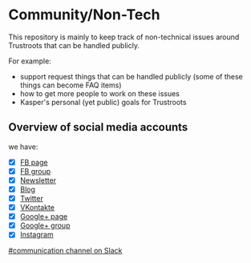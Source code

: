 # Community/Non-Tech

This repository is mainly to keep track of non-technical issues around Trustroots that can be handled publicly.

For example:

- support request things that can be handled publicly (some of these things can become FAQ items)
- how to get more people to work on these issues
- Kasper's personal (yet public) goals for Trustroots


## Overview of social media accounts


we have:
- [x] [FB page](https://www.facebook.com/trustroots.org)
- [x] [FB group](https://www.facebook.com/groups/trustroots/)
- [x] [Newsletter](http://ideas.trustroots.org/newsletter/)
- [x] [Blog](http://ideas.trustroots.org)
- [x] [Twitter](https://twitter.com/trustroots)
- [x] [VKontakte](https://vk.com/public83461619)
- [x] [Google+ page](https://google.com/+TrustrootsOrg)
- [x] [Google+ group](https://plus.google.com/communities/110376845532540658554)
- [x] [Instagram](https://www.instagram.com/trustroots_org/)

[#communication channel on Slack](https://trustroots.slack.com/archives/CT5U2RCH3)    
